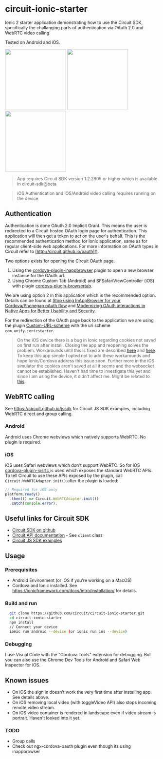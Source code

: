 # circuit-ionic-starter

Ionic 2 starter application demonstrating how to use the Circuit SDK, specifically the challanging parts of authentication via OAuth 2.0 and WebRTC video calling.

Tested on Android and iOS.

<img src="https://dl.dropboxusercontent.com/s/wq7iowble8zwlvh/ionic-starter-login.png?dl=0" width="200">
<img src="https://dl.dropboxusercontent.com/s/w5r6e5jgl6kanl7/ionic-starter-idle.png?dl=0" width="200">
<img src="https://dl.dropboxusercontent.com/s/1d8cmxltlq458h7/ionic-starter-video.png?dl=0" width="200">




> App requires Circuit SDK version 1.2.2805 or higher which is available in circuit-sdk@beta

> iOS Authentication and iOS/Android video calling requires running on the device

## Authentication
Authentication is done OAuth 2.0 Implicit Grant. This means the user is redirected to a Circuit hosted OAuth login page for authentication. This application will then get a token to act on the user's behalf. This is the recommended authentication method for Ionic application, same as for regular client-side web applications. For more information on OAuth types in Circuit refer to [http://circuit.github.io/oauth]().

Two options exists for opening the Circuit OAuth page.
1. Using the [cordova-plugin-inappbrowser](https://github.com/apache/cordova-plugin-inappbrowser) plugin to open a new browser instance for the OAuth url.
2. Using Chrome Custom Tab (Android) and SFSafariViewController (iOS) with plugin [cordova-plugin-browsertab](https://github.com/google/cordova-plugin-browsertab).

We are using option 2 in this application which is the recommended option. Details can be found at [Stop using InAppBrowser for your Cordova/Phonegap oAuth flow](https://medium.com/@jlchereau/stop-using-inappbrowser-for-your-cordova-phonegap-oauth-flow-a806b61a2dc5) and [Modernizing OAuth interactions in Native Apps for Better Usability and Security](https://developers.googleblog.com/2016/08/modernizing-oauth-interactions-in-native-apps.html).

For the redirection of the OAuth page back to the application we are using the plugin [Custom-URL-scheme](https://github.com/EddyVerbruggen/Custom-URL-scheme) with the uri scheme `com.unify.ionicstarter`.

> On the iOS device there is a bug in Ionic regarding cookies not saved on first run after install. Closing the app and reopening solves the problem. Workarounds until this is fixed are described [here](https://issues.apache.org/jira/browse/CB-12074) and [here](https://github.com/ionic-team/cordova-plugin-ionic-webview/issues/22). To keep this app simple I opted not to add these workarounds and hope Ionic/Cordova address this issue soon. Further more in the iOS simulator the cookies aren't saved at all it seems and the websocket cannot be established. Haven't had time to investigate this yet and since I am using the device, it didn't affect me. Might be related to [this](https://issues.apache.org/jira/browse/CB-10728).


## WebRTC calling

See https://circuit.github.io/jssdk for Circuit JS SDK examples, including WebRTC direct and group calling.

### Android
Android uses Chrome webviews which natively supports WebRTC. No plugin is required.

### iOS
iOS uses Safari webviews which don't support WebRTC. So for iOS [cordova-plugin-iosrtc
](https://github.com/BasqueVoIPMafia/cordova-plugin-iosrtc) is used which exposes the standard WebRTC APIs. To tell Circuit to use these APIs exposed by the plugin, call `Circuit.WebRTCAdapter.init()` after the plugin is loaded:

```javascript
// Required for iOS only
platform.ready()
  .then(() => Circuit.WebRTCAdapter.init())
  .catch(console.error);
```


## Useful links for Circuit SDK
* [Circuit SDK on github](https://github.com/circuit/circuit-sdk)
* [Circuit API documentation](https://circuitsandbox.net/sdk/) - See `client` class
* [Circuit JS SDK examples](https://circuit.github.io/jssdk)


## Usage

### Prerequisites
* Android Environment (or iOS if you’re working on a MacOS)
* Cordova and Ionic installed. See https://ionicframework.com/docs/intro/installation/ for details.

### Build and run
```bash
  git clone https://github.com/circuit/circuit-ionic-starter.git
  cd circuit-ionic-starter
  npm install
  // Connect your device
  ionic run android --device (or ionic run ios --device)
```

### Debugging
I use Visual Code with the "Cordova Tools" extension for debugging. But you can also use the Chrome Dev Tools for Android and Safari Web Inspector for iOS.

## Known issues
* On iOS the sign in doesn't work the very first time after installing app. See details above.
* On iOS removing local video (with toggleVideo API) also stops incoming remote video stream.
* On iOS video container is rendered in landscape even if video stream is portrait. Haven't looked into it yet.

### TODO
* Group calls
* Check out ngx-cordova-oauth plugin even though its using inappbrowser

